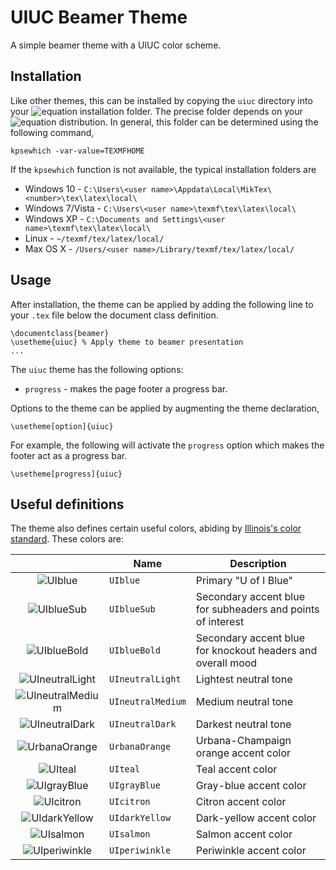 # UIUC Beamer Theme
A simple beamer theme with a UIUC color scheme.

## Installation

Like other themes, this can be installed by copying the `uiuc` directory into your
![equation](https://latex.codecogs.com/pdf.latex?\inline&space;\large&space;\LaTeX)
installation folder. The precise folder depends on your
![equation](https://latex.codecogs.com/pdf.latex?\inline&space;\large&space;\LaTeX)
distribution. In general, this folder can be determined using the following command,

```shell script
kpsewhich -var-value=TEXMFHOME
```

If the `kpsewhich` function is not available, the typical installation folders are

- Windows 10 - `C:\Users\<user name>\Appdata\Local\MikTex\<number>\tex\latex\local\`
- Windows 7/Vista - `C:\Users\<user name>\texmf\tex\latex\local\`
- Windows XP - `C:\Documents and Settings\<user name>\texmf\tex\latex\local\`
- Linux - `~/texmf/tex/latex/local/`
- Max OS X - `/Users/<user name>/Library/texmf/tex/latex/local/`

## Usage

After installation, the theme can be applied by adding the following line to your `.tex` file below the document class
definition.

```text
\documentclass{beamer}
\usetheme{uiuc} % Apply theme to beamer presentation
...
```

The `uiuc` theme has the following options:

- `progress` - makes the page footer a progress bar.

Options to the theme can be applied by augmenting the theme declaration,

```text
\usetheme[option]{uiuc}
```

For example, the following will activate the `progress` option which makes the footer act as a progress bar.

```text
\usetheme[progress]{uiuc}
```

## Useful definitions

The theme also defines certain useful colors, abiding by
[Illinois's color standard](https://www.uillinois.edu/OUR/brand/color_palettes).
These colors are:

| | Name | Description |
| :---: | --- | --- |
| ![UIblue](https://www.uillinois.edu/UserFiles/Servers/Server_1240/Image/img/palette-2767.png) | `UIblue` | Primary "U of I Blue" |
| ![UIblueSub](https://www.uillinois.edu/UserFiles/Servers/Server_1240/Image/img/palette-2728.png) | `UIblueSub` | Secondary accent blue for subheaders and points of interest |
| ![UIblueBold](https://www.uillinois.edu/UserFiles/Servers/Server_1240/Image/img/palette-2738.png) | `UIblueBold` | Secondary accent blue for knockout headers and overall mood |
| ![UIneutralLight](https://www.uillinois.edu/UserFiles/Servers/Server_1240/Image/img/palette-427.png) | `UIneutralLight` | Lightest neutral tone |
| ![UIneutralMedium](https://www.uillinois.edu/UserFiles/Servers/Server_1240/Image/img/palette-cool_gray6.png) | `UIneutralMedium` | Medium neutral tone |
| ![UIneutralDark](https://www.uillinois.edu/UserFiles/Servers/Server_1240/Image/img/palette-cool_gray10.png) | `UIneutralDark` | Darkest neutral tone |
| ![UrbanaOrange](https://www.uillinois.edu/UserFiles/Servers/Server_1240/Image/img/campus-uc-orange.png) | `UrbanaOrange` | Urbana-Champaign orange accent color |
| ![UIteal](https://www.uillinois.edu/UserFiles/Servers/Server_1240/Image/img/palette-accent-teal.png) | `UIteal` | Teal accent color |
| ![UIgrayBlue](https://www.uillinois.edu/UserFiles/Servers/Server_1240/Image/img/palette-accent-cornflower.png) | `UIgrayBlue` | Gray-blue accent color |
| ![UIcitron](https://www.uillinois.edu/UserFiles/Servers/Server_1240/Image/img/palette-accent-citron.png) | `UIcitron` | Citron accent color |
| ![UIdarkYellow](https://www.uillinois.edu/UserFiles/Servers/Server_1240/Image/img/palette-accent-dkyellow.png) | `UIdarkYellow` | Dark-yellow accent color |
| ![UIsalmon](https://www.uillinois.edu/UserFiles/Servers/Server_1240/Image/img/palette-accent-salmon.png) | `UIsalmon` | Salmon accent color |
| ![UIperiwinkle](https://www.uillinois.edu/UserFiles/Servers/Server_1240/Image/img/palette-accent-periwinkle.png)  | `UIperiwinkle` | Periwinkle accent color |
